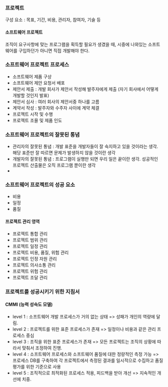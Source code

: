 ### 프로젝트

구성 요소 : 목표, 기간, 비용, 관리자, 참여자, 기술 등

#### 소프트웨어 프로젝트

조직이 요구사항에 맞는 프로그램을 획득할 필요가 생겼을 때, 시중에 나와있는 소프트웨어를 구입하던가 아니면 직접 개발해야 한다.

### 소프트웨어 프로젝트 프로세스

- 소프트웨어 제품 구상
- 소프트웨어 제안 요청서 배포
- 제안서 제출 : 개발 회사가 제안서 작성해 발주자에게 제출 (자기 회사에서 어떻게 개발할 것인지 발표)
- 제안서 심사 : 여러 회사의 제안서중 하나를 고름
- 계약서 작성 : 발주자와 수주자 사이에 계약 체결
- 프로젝트 시작 및 수행
- 프로젝트 조욜 및 제품 인도

### 소프트웨어 프로젝트의 잘못된 통념

- 관리자의 잘못된 통념 : 개발 표준을 개발자들이 잘 숙지하고 있을 것이라는 생각. 해당 표준만 잘 따르면 문제가 발생하지 않을 것이란 생각
- 개발자의 잘못된 통념 : 프로그램이 실행만 되면 우리 일은 끝이란 생각. 성공적인 프로젝트 산출물은 오직 프로그램 뿐이란 생각
-

### 소프트웨어 프로젝트의 성공 요소

- 비용
- 일정
- 품질

#### 프로젝트 관리 영역

- 프로젝트 통합 관리
- 프로젝트 범위 관리
- 프로젝트 일정 관리
- 프로젝트 비용, 품질, 위험 관리
- 프로젝트 인정 자원 관리
- 프로젝트 의사소통 관리
- 프로젝트 위험 관리
- 프로젝트 조달 관리

### 프로젝트를 성공시키기 위한 지침서

#### CMMI (능력 성숙도 모델)

- level 1 : 소프트웨어 개발 프로세스가 거의 없는 상태 => 성패가 개인의 역량에 달림.
- level 2 : 프로젝트를 위한 표준 프로세스가 존재 => 일정이나 비용과 같은 관리 프로세스 중심
- level 3 : 조직을 위한 표준 프로세스가 존재 => 모든 프로젝트는 조직의 상황에 따라서 맞춰서 조정하여 진행.
- level 4 : 소프트웨어 프로세스와 소프트웨어 품질에 대한 정량적인 측정 가능 => 프로세스 DB를 구축하여 각 프로젝트에서 측정된 결과를 일시적으로 수집하고 품질 평가를 위한 기준으로 사용
- level 5 : 조직적으로 최적화된 프로세스 적용, 피드백을 받아 개선 => 지속적인 개선에 치중.
